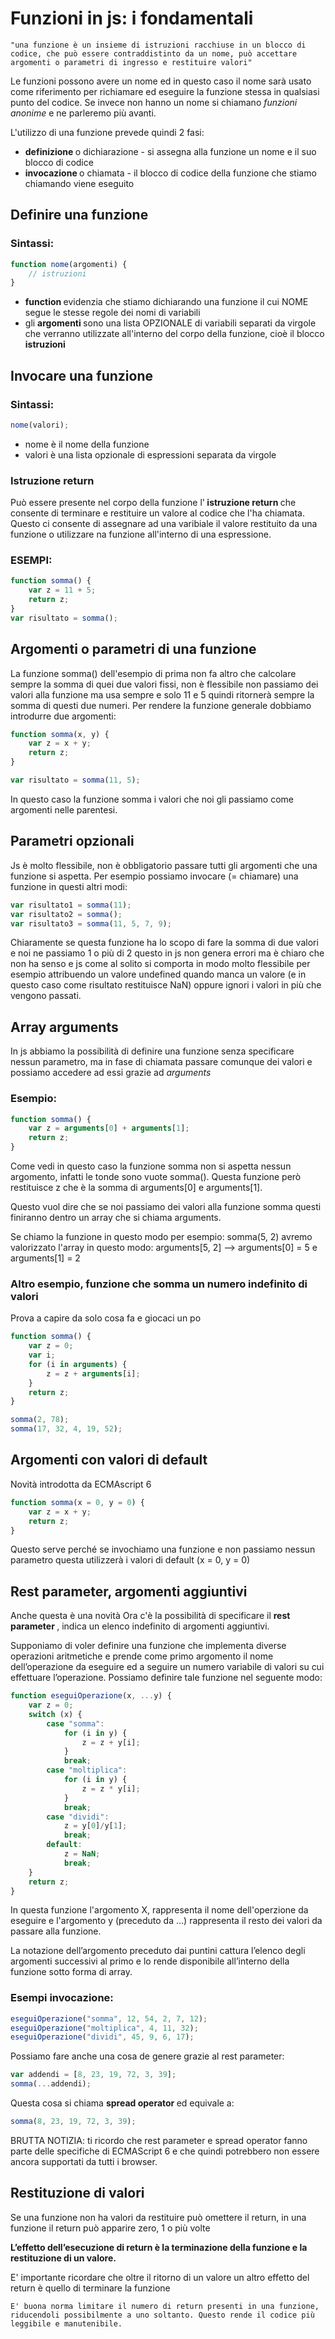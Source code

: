 # Funzioni in js: i fondamentali
```
"una funzione è un insieme di istruzioni racchiuse in un blocco di codice, che può essere contraddistinto da un nome, può accettare argomenti o parametri di ingresso e restituire valori"
```

Le funzioni possono avere un nome ed in questo caso il nome sarà usato come riferimento per richiamare ed eseguire la funzione stessa in qualsiasi punto del codice. Se invece non hanno un nome si chiamano <i> funzioni anonime </i> e ne parleremo più avanti.

L'utilizzo di una funzione prevede quindi 2 fasi: 
+ <b> definizione </b> o dichiarazione - si assegna alla funzione un nome e il suo blocco di codice
+ <b> invocazione </b> o chiamata - il blocco di codice della funzione che stiamo chiamando viene eseguito

## Definire una funzione 
### Sintassi: 
``` javascript 
function nome(argomenti) {
 	// istruzioni
}
```
+ <b> function </b> evidenzia che stiamo dichiarando una funzione il cui NOME segue le stesse regole dei nomi di variabili
+ gli <b> argomenti </b> sono una lista OPZIONALE di variabili separati da virgole che verranno utilizzate all'interno del corpo della funzione, cioè il blocco <b> istruzioni </b>

## Invocare una funzione
### Sintassi: 
``` javascript 
nome(valori);
```
+ nome è il nome della funzione
+ valori è una lista opzionale di espressioni separata da virgole


### Istruzione return
Può essere presente nel corpo della funzione l'<b> istruzione return </b> che consente di terminare e restituire un valore al codice che l'ha chiamata. 
Questo ci consente di assegnare ad una varibiale il valore restituito da una funzione o utilizzare na funzione all'interno di una espressione. 

### ESEMPI:

``` javascript 
function somma() {
	var z = 11 + 5;
	return z;
}
var risultato = somma();
```

## Argomenti o parametri di una funzione
La funzione somma() dell'esempio di prima non fa altro che calcolare sempre la somma di quei due valori fissi, non è flessibile non passiamo dei valori alla funzione ma usa sempre e solo 11 e 5 quindi ritornerà sempre la somma di questi due numeri. 
Per rendere la funzione generale dobbiamo introdurre due argomenti:

``` javascript
function somma(x, y) {
	var z = x + y;
	return z;
}

var risultato = somma(11, 5);
```

In questo caso la funzione somma i valori che noi gli passiamo come argomenti nelle parentesi.

## Parametri opzionali 
Js è molto flessibile, non è obbligatorio passare tutti gli argomenti che una funzione si aspetta.
Per esempio possiamo invocare (= chiamare) una funzione in questi altri modi: 
``` javascript 
var risultato1 = somma(11);
var risultato2 = somma();
var risultato3 = somma(11, 5, 7, 9);
```

Chiaramente se questa funzione ha lo scopo di fare la somma di due valori e noi ne passiamo 1 o più di 2 questo in js non genera errori ma è chiaro che non ha senso e js come al solito si comporta in modo molto flessibile per esempio attribuendo un valore undefined quando manca un valore (e in questo caso come risultato restituisce NaN) oppure ignori i valori in più che vengono passati. 

## Array arguments

In js abbiamo la possibilità di definire una funzione senza specificare nessun parametro, ma in fase di chiamata passare comunque dei valori e possiamo accedere ad essi grazie ad <i> arguments </i>

### Esempio: 
``` javascript 
function somma() {
	var z = arguments[0] + arguments[1];
	return z;
}
```
 
Come vedi in questo caso la funzione somma non si aspetta nessun argomento, infatti le tonde sono vuote somma(). 
Questa funzione però restituisce z che è la somma di arguments[0] e arguments[1]. 

Questo vuol dire che se noi passiamo dei valori alla funzione somma questi finiranno dentro un array che si chiama arguments.

Se chiamo la funzione in questo modo per esempio: somma(5, 2) avremo valorizzato l'array in questo modo: arguments[5, 2] --> arguments[0] = 5 e arguments[1] = 2

### Altro esempio, funzione che somma un numero indefinito di valori
Prova a capire da solo cosa fa e giocaci un po
``` javascript 
function somma() {
	var z = 0;
	var i;
	for (i in arguments) {
		z = z + arguments[i];
	}
	return z;
}

somma(2, 78);
somma(17, 32, 4, 19, 52);
```

## Argomenti con valori di default
Novità introdotta da ECMAscript 6
``` javascript
function somma(x = 0, y = 0) {
	var z = x + y;
	return z;
}
```

Questo serve perché se invochiamo una funzione e non passiamo nessun parametro questa utilizzerà i valori di default (x = 0, y = 0)

## Rest parameter, argomenti aggiuntivi
Anche questa è una novità 
Ora c'è la possibilità di specificare il <b> rest parameter </b>, indica un elenco indefinito di argomenti aggiuntivi. 

Supponiamo di voler definire una funzione che implementa diverse operazioni aritmetiche e prende come primo argomento il nome dell’operazione da eseguire ed a seguire un numero variabile di valori su cui effettuare l’operazione. Possiamo definire tale funzione nel seguente modo:

``` javascript
function eseguiOperazione(x, ...y) {
	var z = 0;
	switch (x) {
		case "somma":
			for (i in y) {
 				z = z + y[i];
 			}
 			break;
		case "moltiplica":
			for (i in y) {
 				z = z * y[i];
 			}
 			break;
		case "dividi":
			z = y[0]/y[1];
			break;
		default:
			z = NaN;
			break;
	}
	return z;
}
```

In questa funzione l'argomento X, rappresenta il nome dell'operzione da eseguire e l'argomento y (preceduto da ...) rappresenta il resto dei valori da passare alla funzione. 

La notazione dell’argomento preceduto dai puntini cattura l’elenco degli argomenti successivi al primo e lo rende disponibile all’interno della funzione sotto forma di array.

### Esempi invocazione: 
``` javascript
eseguiOperazione("somma", 12, 54, 2, 7, 12);
eseguiOperazione("moltiplica", 4, 11, 32);
eseguiOperazione("dividi", 45, 9, 6, 17);
```

Possiamo fare anche una cosa de genere grazie al rest parameter:

``` javascript 
var addendi = [8, 23, 19, 72, 3, 39];
somma(...addendi);
```

Questa cosa si chiama <b> spread operator </b> ed equivale a: 
``` javascript 
somma(8, 23, 19, 72, 3, 39);
```

BRUTTA NOTIZIA: ti ricordo che rest parameter e spread operator fanno parte delle specifiche di ECMAScript 6 e che quindi potrebbero non essere ancora supportati da tutti i browser.

## Restituzione di valori 
Se una funzione non ha valori da restituire può omettere il return, in una funzione il return può apparire zero, 1 o più volte 

<b>L’effetto dell’esecuzione di return è la terminazione della funzione e la restituzione di un valore.</b>

E' importante ricordare che oltre il ritorno di un valore un altro effetto del return è quello di terminare la funzione

```
E' buona norma limitare il numero di return presenti in una funzione, riducendoli possibilmente a uno soltanto. Questo rende il codice più leggibile e manutenibile. 
```